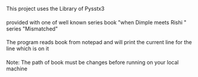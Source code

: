 This project uses the Library of Pysstx3 
####
provided with one of well known series book "when Dimple meets Rishi " series "Mismatched"
####
The program reads book from notepad and will print the current line for the line which is on it
####
Note: The path of book must be changes before running on your local machine
